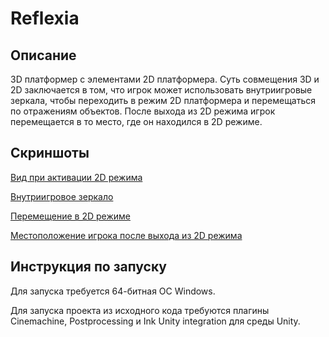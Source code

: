 # Reflexia
## Описание
3D платформер с элементами 2D платформера. Суть совмещения 3D и 2D заключается в том, что игрок может использовать внутриигровые зеркала, чтобы переходить в режим 2D платформера и перемещаться по отражениям объектов. После выхода из 2D режима игрок перемещается в то место, где он находился в 2D режиме. 
## Скриншоты
[Вид при активации 2D режима](https://github.com/xxavierr404/reflexia/blob/main/screenshots/screenshot1.png)

[Внутриигровое зеркало](https://github.com/xxavierr404/reflexia/blob/main/screenshots/screenshot2.png)

[Перемещение в 2D режиме](https://github.com/xxavierr404/reflexia/blob/main/screenshots/screenshot3.png)

[Местоположение игрока после выхода из 2D режима](https://github.com/xxavierr404/reflexia/blob/main/screenshots/screenshot4.png)

## Инструкция по запуску
Для запуска требуется 64-битная ОС Windows.

Для запуска проекта из исходного кода требуются плагины Cinemachine, Postprocessing и Ink Unity integration для среды Unity.